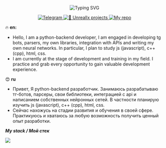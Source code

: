 <p align="center">
    <img src="https://readme-typing-svg.demolab.com?font=JetBrains+Mono&weight=800&size=33&letterSpacing=1px;&duration=3500&pause=1000&color=F79E2F&center=true&width=500&lines=Hi there" alt="Typing SVG">
</p>

<p align="center">
  <a href="https://t.me/Unreallx">
    <img src="https://img.shields.io/badge/💬-Telegram-violet" alt="Telegram">
  </a>
  <a href="https://github.com/iUnreallx">
    <img src="https://img.shields.io/badge/Unreallx-projects-orange" alt="🎁 Unreallx projects">
  </a>
   <a href="https://github.com/iUnreallx?tab=repositories">
    <img src="https://img.shields.io/badge/⌛ Rx-repositories-red" alt="My repo">
   </a>
</p>

🔥 **en:**
* Hello, I am a python-backend developer, I am engaged in developing tg bots, parsers, my own libraries, integration with APIs and writing my own neural networks. In particular, I plan to study js (javascript), c++ (cpp), html, css.
* I am currently at the stage of development and training in my field. I practice and grab every opportunity to gain valuable development experience.
  
😍 **ru**
* Привет, Я python-backend разработчик. Занимаюсь разрабатываю тг-ботов, парсеры, свои библиотеки, интеграцией с api и написанием собственных нейронных сетей. В частности планирую изучить js (javascript), c++ (cpp), html, css.
* Сейчас нахожусь на стадии развития и обучения в своей сфере. Практикуюсь и хватаюсь за любую возможность получить ценный опыт разработки.



***My stack / Мой стек***
<div>
  <img src="https://skillicons.dev/icons?i=py,git,postgres,pycharm,vscode,github,redis,docker,figma,gitlab,linux,rabbitmq,ubuntu,vim">
</div>
